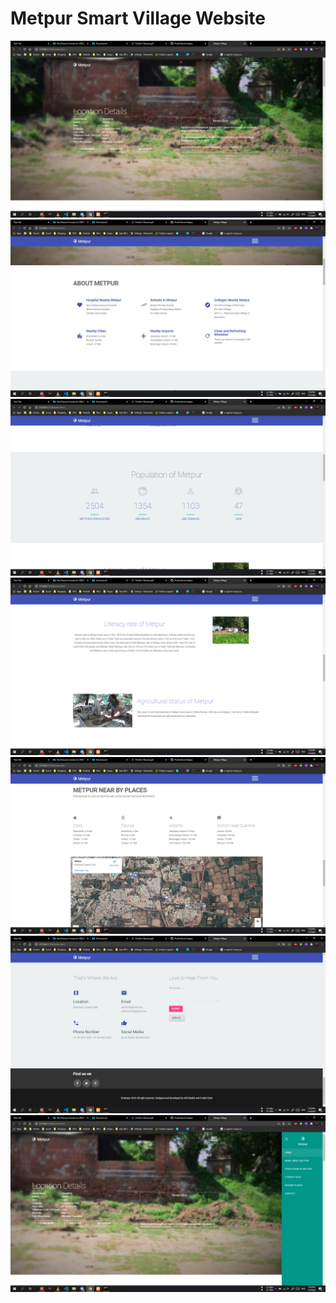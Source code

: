 # Metpur Smart Village Website
<img src="1.png"/>
<img src="2.png"/>
<img src="3.png"/>
<img src="4.png"/>
<img src="5.png"/>
<img src="6.png"/>
<img src="7.png"/>
